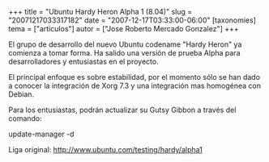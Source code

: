+++
title = "Ubuntu Hardy Heron Alpha 1 (8.04)"
slug = "20071217033317182"
date = "2007-12-17T03:33:00-06:00"
[taxonomies]
tema = ["articulos"]
autor = ["Jose Roberto Mercado Gonzalez"]
+++

El grupo de desarrollo del nuevo Ubuntu codename "Hardy Heron" ya
comienza a tomar forma. Ha salido una versión de prueba Alpha para
desarrolladores y entusiastas en el proyecto.

El principal enfoque es sobre estabilidad, por el momento sólo se han
dado a conocer la integración de Xorg 7.3 y una integración mas
homogénea con Debian.

Para los entusiastas, podrán actualizar su Gutsy Gibbon a través del
comando:

update-manager -d

Liga original:
<a href="http://www.ubuntu.com/testing/hardy/alpha1">http://www.ubuntu.com/testing/hardy/alpha1</a>
